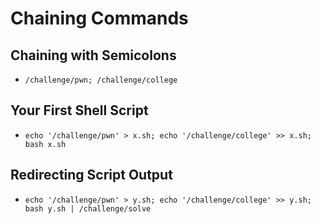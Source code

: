 # Chaining Commands

## Chaining with Semicolons

- `/challenge/pwn; /challenge/college`

## Your First Shell Script

- `echo '/challenge/pwn' > x.sh; echo '/challenge/college' >> x.sh; bash x.sh`

## Redirecting Script Output

- `echo '/challenge/pwn' > y.sh; echo '/challenge/college' >> y.sh; bash y.sh | /challenge/solve`
